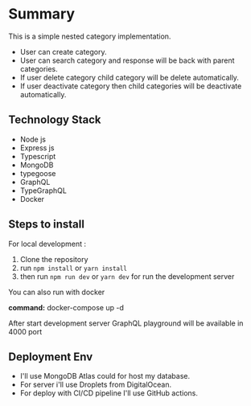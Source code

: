 # Summary

This is a simple nested category implementation.

- User can create category.
- User can search category and response will be back with parent categories.
- If user delete category child category will be delete automatically.
- If user deactivate category then child categories will be deactivate automatically.

## Technology Stack

- Node js
- Express js
- Typescript
- MongoDB
- typegoose
- GraphQL
- TypeGraphQL
- Docker

## Steps to install

For local development :

1. Clone the repository
2. run `npm install` or `yarn install`
3. then run `npm run dev` or `yarn dev` for run the development server

You can also run with docker

**command:** docker-compose up -d

After start development server GraphQL playground will be available in 4000 port

## Deployment Env

- I'll use MongoDB Atlas could for host my database.
- For server i'll use Droplets from DigitalOcean.
- For deploy with CI/CD pipeline I'll use GitHub actions.

